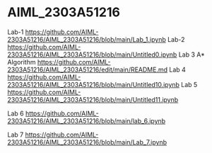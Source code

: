 # AIML_2303A51216
Lab-1 
https://github.com/AIML-2303A51216/AIML_2303A51216/blob/main/Lab_1.ipynb
Lab-2
https://github.com/AIML-2303A51216/AIML_2303A51216/blob/main/Untitled0.ipynb
Lab 3 
A* Algorithm  https://github.com/AIML-2303A51216/AIML_2303A51216/edit/main/README.md
Lab 4
https://github.com/AIML-2303A51216/AIML_2303A51216/blob/main/Untitled10.ipynb
Lab 5
https://github.com/AIML-2303A51216/AIML_2303A51216/blob/main/Untitled11.ipynb

Lab 6
https://github.com/AIML-2303A51216/AIML_2303A51216/blob/main/lab_6.ipynb

Lab 7
https://github.com/AIML-2303A51216/AIML_2303A51216/blob/main/Lab_7.ipynb
